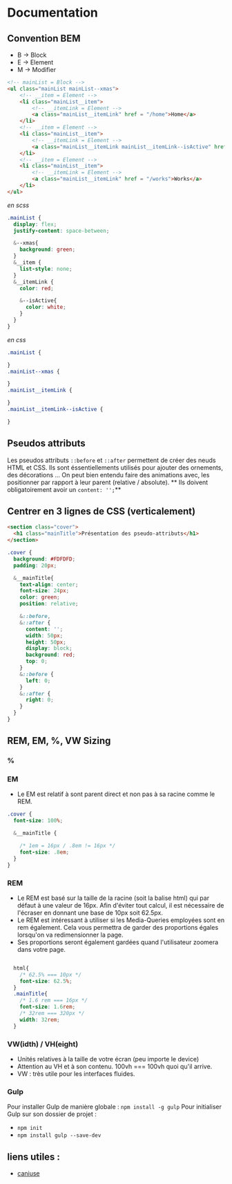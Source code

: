 # Documentation

## Convention BEM

* B -> Block
* E -> Element
* M -> Modifier

```html
<!-- mainList = Block -->
<ul class="mainList mainList--xmas">
    <!-- __item = Element -->       
    <li class="mainList__item">
        <!-- __itemLink = Element -->   
        <a class="mainList__itemLink" href = "/home">Home</a>
    </li>
    <!-- __item = Element -->       
    <li class="mainList__item">
        <!-- __itemLink = Element -->   
        <a class="mainList__itemLink mainList__itemLink--isActive" href = "/about">About</a>
    </li>
    <!-- __item = Element -->       
    <li class="mainList__item">
        <!-- __itemLink = Element -->   
        <a class="mainList__itemLink" href = "/works">Works</a>
    </li>
</ul>
```

*en scss*
```css
.mainList {
  display: flex;
  justify-content: space-between;

  &--xmas{
    background: green;
  }
  &__item {
    list-style: none;
  }
  &__itemLink {
    color: red;

    &--isActive{
      color: white;
    }
  }
}
```


*en css*
```css
.mainList {

}
.mainList--xmas {

}
.mainList__itemLink {

}
.mainList__itemLink--isActive {

}
```
## Pseudos attributs

Les pseudos attributs `::before` et `::after` permettent de créer des neuds HTML et CSS.
Ils sont éssentiellements utilisés pour ajouter des ornements, des décorations ... On
peut bien entendu faire des animations avec, les positionner par rapport à leur parent (relative / absolute).
** Ils doivent obligatoirement avoir un `content: '';`**

## Centrer en 3 lignes de CSS (verticalement)

``` HTML
<section class="cover">
  <h1 class="mainTitle">Présentation des pseudo-attributs</h1>
</section>
```
```CSS
.cover {
  background: #FDFDFD;
  padding: 20px;

  &__mainTitle{
    text-align: center;
    font-size: 24px;
    color: green;
    position: relative;

    &::before,
    &::after {
      content: '';
      width: 50px;
      height: 50px;
      display: block;
      background: red;
      top: 0;
    }
    &::before {
      left: 0;
    }
    &::after {
      right: 0;
    }
  }
}
```
## REM, EM, %, VW Sizing

### %

### EM

* Le EM est relatif à sont parent direct et non pas à sa racine comme le REM.

```css
.cover {
  font-size: 100%;

  &__mainTitle {

    /* 1em = 16px / .8em != 16px */
    font-size: .8em;
  }
}
```

### REM

* Le REM est basé sur la taille de la racine (soit la balise html) qui par défaut à une valeur de 16px. Afin d'éviter tout calcul, il est nécessaire de l'écraser en donnant une base de 10px soit 62.5px.
* Le REM est intéressant à utiliser si les Media-Queries employées sont en rem également. Cela vous permettra de garder des proportions égales lorsqu'on va redimensionner la page.
* Ses proportions seront également gardées quand l'utilisateur zoomera dans votre page.

```css

  html{
    /* 62.5% === 10px */
    font-size: 62.5%;
  }
  .mainTitle{
    /* 1.6 rem === 16px */
    font-size: 1.6rem;
    /* 32rem === 320px */
    width: 32rem;
  }


```

### VW(idth) / VH(eight)

* Unités relatives à la taille de votre écran (peu importe le device)
* Attention au VH et à son contenu. 100vh === 100vh quoi qu'il arrive.
* VW : très utile pour les interfaces fluides.

### Gulp


Pour installer Gulp de manière globale : `npm install -g gulp`
Pour initialiser Gulp sur son dossier de projet :
* `npm init`
* `npm install gulp --save-dev`

## liens utiles :

* [caniuse](http://caniuse.com)
